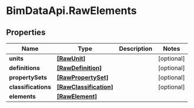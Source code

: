 # BimDataApi.RawElements

## Properties

Name | Type | Description | Notes
------------ | ------------- | ------------- | -------------
**units** | [**[RawUnit]**](RawUnit.md) |  | [optional] 
**definitions** | [**[RawDefinition]**](RawDefinition.md) |  | [optional] 
**propertySets** | [**[RawPropertySet]**](RawPropertySet.md) |  | [optional] 
**classifications** | [**[RawClassification]**](RawClassification.md) |  | [optional] 
**elements** | [**[RawElement]**](RawElement.md) |  | 


